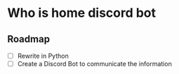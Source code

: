 # Who is home discord bot

## Roadmap

* [ ]  Rewrite in Python
* [ ]  Create a Discord Bot to communicate the information
